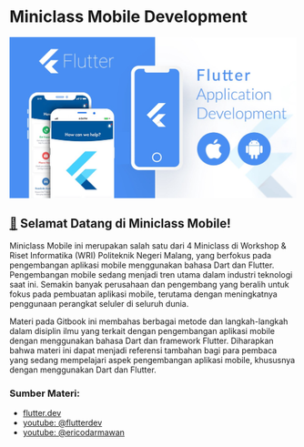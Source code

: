# Miniclass Mobile Development

![Sumber: technologynews24x7.com](./assets/home.jpeg)

## [👋](https://emojipedia.org/waving-hand/) Selamat Datang di Miniclass Mobile!

Miniclass Mobile ini merupakan salah satu dari 4 Miniclass di Workshop & Riset Informatika (WRI) Politeknik Negeri Malang, yang berfokus pada pengembangan aplikasi mobile menggunakan bahasa Dart dan Flutter. Pengembangan mobile sedang menjadi tren utama dalam industri teknologi saat ini. Semakin banyak perusahaan dan pengembang yang beralih untuk fokus pada pembuatan aplikasi mobile, terutama dengan meningkatnya penggunaan perangkat seluler di seluruh dunia.

Materi pada Gitbook ini membahas berbagai metode dan langkah-langkah dalam disiplin ilmu yang terkait dengan pengembangan aplikasi mobile dengan menggunakan bahasa Dart dan framework Flutter. Diharapkan bahwa materi ini dapat menjadi referensi tambahan bagi para pembaca yang sedang mempelajari aspek pengembangan aplikasi mobile, khususnya dengan menggunakan Dart dan Flutter.

### Sumber Materi:

* [flutter.dev](https://docs.flutter.dev/)
* [youtube: @flutterdev](https://www.youtube.com/@flutterdev)
* [youtube: @ericodarmawan](https://www.youtube.com/@ericodarmawan)
